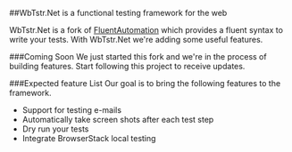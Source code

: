##WbTstr.Net is a functional testing framework for the web

WbTstr.Net is a fork of [FluentAutomation](https://github.com/stirno/FluentAutomation) which provides a fluent syntax to write your tests. With WbTstr.Net we're adding some useful features.


###Coming Soon
We just started this fork and we're in the process of building features.
Start following this project to receive updates.

###Expected feature List
Our goal is to bring the following features to the framework.

* Support for testing e-mails 
* Automatically take screen shots after each test step
* Dry run your tests
* Integrate BrowserStack local testing